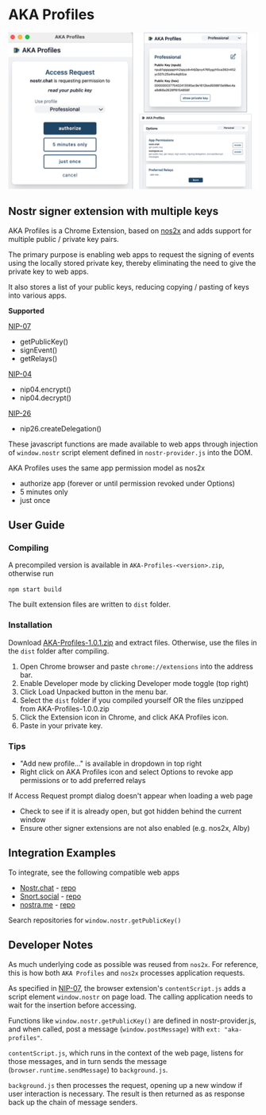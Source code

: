 # AKA Profiles

![screenshot](docs/images/screenshot.png "AKA Profiles")


## Nostr signer extension with multiple keys

AKA Profiles is a Chrome Extension, based on [nos2x](https://github.com/fiatjaf/nos2x) and adds support for multiple public / private key pairs. 

The primary purpose is enabling web apps to request the signing of events using the locally stored private key, thereby eliminating the need to give the private key to web apps.

It also stores a list of your public keys, reducing copying / pasting of keys into various apps.

**Supported**

[NIP-07](https://github.com/nostr-protocol/nips/blob/master/07.md)

* getPublicKey()
* signEvent()
* getRelays()

[NIP-04](https://github.com/nostr-protocol/nips/blob/master/04.md)

* nip04.encrypt()
* nip04.decrypt()

[NIP-26](https://github.com/nostr-protocol/nips/blob/master/26.md)

* nip26.createDelegation()

These javascript functions are made available to web apps through injection of `window.nostr` script element defined in `nostr-provider.js` into the DOM. 

AKA Profiles uses the same app permission model as nos2x

* authorize app (forever or until permission revoked under Options)
* 5 minutes only
* just once

## User Guide
### Compiling
A precompiled version is available in `AKA-Profiles-<version>.zip`, otherwise run

`npm start build`

The built extension files are written to `dist` folder.

### Installation

Download [AKA-Profiles-1.0.1.zip](https://github.com/neilck/aka-extension/blob/master/AKA-Profiles-1.0.1.zip) and extract files. Otherwise, use the files in the `dist` folder after compiling.

1. Open Chrome browser and paste `chrome://extensions` into the address bar.
2. Enable Developer mode by clicking Developer mode toggle (top right)
3. Click Load Unpacked button in the menu bar.
4. Select the `dist` folder if you compiled yourself OR the files unzipped from AKA-Profiles-1.0.0.zip
5. Click the Extension icon in Chrome, and click AKA Profiles icon.
6. Paste in your private key.

### Tips

* "Add new profile..." is available in dropdown in top right 
* Right click on AKA Profiles icon and select Options to revoke app permissions or to add preferred relays

If Access Request prompt dialog doesn't appear when loading a web page

* Check to see if it is already open, but got hidden behind the current window
* Ensure other signer extensions are not also enabled (e.g. nos2x, Alby)

## Integration Examples
To integrate, see the following compatible web apps

* [Nostr.chat](https://nostr.chat) - [repo](https://github.com/NostrChat/NostrChat)
* [Snort.social](https://snort.social) - [repo](https://git.v0l.io/Kieran/snort)
* [nostra.me](https://nosta.me/) - [repo](https://github.com/GBKS/nosta-me)

Search repositories for `window.nostr.getPublicKey()`

## Developer Notes

As much underlying code as possible was reused from `nos2x`. For reference, this is how both `AKA Profiles` and `nos2x` processes application requests.

As specified in [NIP-07](https://github.com/nostr-protocol/nips/blob/master/07.md), the browser extension's `contentScript.js` adds a script element `window.nostr` on page load. The calling application needs to wait for the insertion before accessing.

Functions like `window.nostr.getPublicKey()` are defined in nostr-provider.js, and when called, post a message (`window.postMessage`) with `ext: "aka-profiles"`.

`contentScript.js`, which runs in the context of the web page, listens for those messages, and in turn sends the message (`browser.runtime.sendMessage`) to `background.js`.

`background.js` then processes the request, opening up a new window if user interaction is necessary. The result is then returned as as response back up the chain of message senders.
